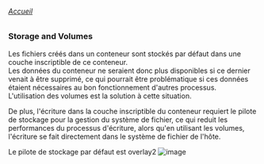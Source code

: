 ###### [Accueil](README.md)
### Storage and Volumes

Les fichiers créés dans un conteneur sont stockés par défaut dans une couche inscriptible de ce conteneur.<br />
Les données du conteneur ne seraient donc plus disponibles si ce dernier venait à être supprimé, ce qui pourrait être problématique si ces données étaient nécessaires au bon fonctionnement d'autres processus.<br />
L'utilisation des volumes est la solution à cette situation.<br />

De plus, l'écriture dans la couche inscriptible du conteneur requiert le pilote de stockage pour la gestion du système de fichier, ce qui reduit les performances du processus d'écriture, alors qu'en utilisant les volumes, l'écriture se fait directement dans le système de fichier de l'hôte.

Le pilote de stockage par défaut est overlay2
![image](https://github.com/abiForSofteam/docker/assets/56606441/d2d4fbc3-502f-4033-a1d1-a3d887375609)

